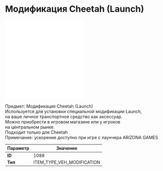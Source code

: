 # Модификация Cheetah (Launch)

![Item Image](../img/1088.webp?raw=true)

Предмет: Модификация Cheetah (Launch)<br>Используется для установки специальной модификации Launch,<br>на ваше личное транспортное средство как аксессуар.<br>Можно приобрести в игровом магазине или у игроков<br>на центральном рынке.<br>Подходит только для Cheetah<br>Примечание: ускорение доступно при игре с лаунчера ARIZONA GAMES


| Параметр | Значение |
|----------|----------|
| **ID** | 1088 |
| **Тип** | ITEM_TYPE_VEH_MODIFICATION |

